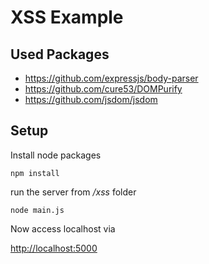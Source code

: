 # XSS Example

## Used Packages

* https://github.com/expressjs/body-parser
* https://github.com/cure53/DOMPurify
* https://github.com/jsdom/jsdom

## Setup

Install node packages

 ```console
 npm install
 ```
 
 run the server from _/xss_ folder
 
  ```console
node main.js
 ```
 
Now access localhost via
 
[http://localhost:5000](http://localhost:5000)